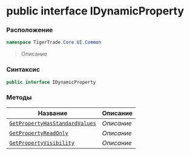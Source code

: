 
# public interface IDynamicProperty
### Расположение
```csharp
namespace TigerTrade.Core.UI.Common
```



> Описание

### Синтаксис
```csharp
public interface IDynamicProperty
```


### Методы
| Название | Описание |
| --- | --- |
| [`GetPropertyHasStandardValues`](./IDynamicProperty.cs/Методы/GetPropertyHasStandardValues.md) | *Описание* |
| [`GetPropertyReadOnly`](./IDynamicProperty.cs/Методы/GetPropertyReadOnly.md) | *Описание* |
| [`GetPropertyVisibility`](./IDynamicProperty.cs/Методы/GetPropertyVisibility.md) | *Описание* |




